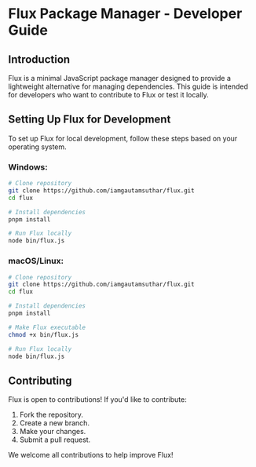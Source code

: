 # Flux Package Manager - Developer Guide

## Introduction

Flux is a minimal JavaScript package manager designed to provide a lightweight alternative for managing dependencies. This guide is intended for developers who want to contribute to Flux or test it locally.

## Setting Up Flux for Development

To set up Flux for local development, follow these steps based on your operating system.

### Windows:

```sh
# Clone repository
git clone https://github.com/iamgautamsuthar/flux.git
cd flux

# Install dependencies
pnpm install

# Run Flux locally
node bin/flux.js
```

### macOS/Linux:

```sh
# Clone repository
git clone https://github.com/iamgautamsuthar/flux.git
cd flux

# Install dependencies
pnpm install

# Make Flux executable
chmod +x bin/flux.js

# Run Flux locally
node bin/flux.js
```

## Contributing

Flux is open to contributions! If you'd like to contribute:

1. Fork the repository.
2. Create a new branch.
3. Make your changes.
4. Submit a pull request.

We welcome all contributions to help improve Flux!

